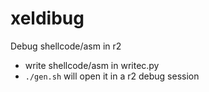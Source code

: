 # xeldibug

Debug shellcode/asm in r2

 + write shellcode/asm in writec.py
 + `./gen.sh` will open it in a r2 debug session
 
